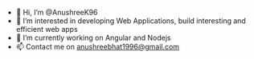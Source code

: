 - 👋 Hi, I’m @AnushreeK96
- 👀 I’m interested in developing Web Applications, build interesting and efficient web apps
- 🌱 I’m currently working on Angular and Nodejs
- 📫 Contact me on anushreebhat1996@gmail.com
